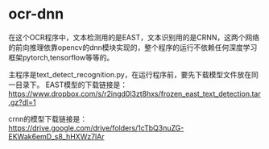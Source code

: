 # ocr-dnn
在这个OCR程序中，文本检测用的是EAST，文本识别用的是CRNN，这两个网络的前向推理依靠opencv的dnn模块实现的，整个程序的运行不依赖任何深度学习框架pytorch,tensorflow等等的。

主程序是text_detect_recognition.py，在运行程序前，要先下载模型文件放在同一目录下。
EAST模型的下载链接是：https://www.dropbox.com/s/r2ingd0l3zt8hxs/frozen_east_text_detection.tar.gz?dl=1

crnn的模型下载链接是：https://drive.google.com/drive/folders/1cTbQ3nuZG-EKWak6emD_s8_hHXWz7lAr
